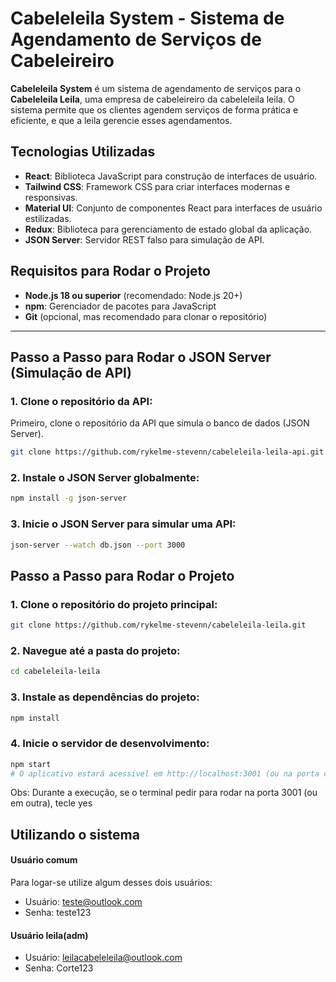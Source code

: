 # Cabeleleila System - Sistema de Agendamento de Serviços de Cabeleireiro

**Cabeleleila System** é um sistema de agendamento de serviços para o **Cabeleleila Leila**, uma empresa de cabeleireiro da cabeleleila leila. O sistema permite que os clientes agendem serviços de forma prática e eficiente, e que a leila gerencie esses agendamentos.

## Tecnologias Utilizadas

- **React**: Biblioteca JavaScript para construção de interfaces de usuário.
- **Tailwind CSS**: Framework CSS para criar interfaces modernas e responsivas.
- **Material UI**: Conjunto de componentes React para interfaces de usuário estilizadas.
- **Redux**: Biblioteca para gerenciamento de estado global da aplicação.
- **JSON Server**: Servidor REST falso para simulação de API.

## Requisitos para Rodar o Projeto

- **Node.js 18 ou superior** (recomendado: Node.js 20+)
- **npm**: Gerenciador de pacotes para JavaScript
- **Git** (opcional, mas recomendado para clonar o repositório)

---

## Passo a Passo para Rodar o JSON Server (Simulação de API)

### 1. Clone o repositório da API:

Primeiro, clone o repositório da API que simula o banco de dados (JSON Server).

```bash
git clone https://github.com/rykelme-stevenn/cabeleleila-leila-api.git
```
### 2. Instale o JSON Server globalmente:

```bash
npm install -g json-server
```

### 3. Inicie o JSON Server para simular uma API:

```bash
json-server --watch db.json --port 3000
```

## Passo a Passo para Rodar o Projeto

### 1. Clone o repositório do projeto principal:
```bash
git clone https://github.com/rykelme-stevenn/cabeleleila-leila.git
```

### 2. Navegue até a pasta do projeto:
```bash
cd cabeleleila-leila
```

### 3. Instale as dependências do projeto:
```bash
npm install
```

### 4. Inicie o servidor de desenvolvimento:
```bash
npm start
# O aplicativo estará acessível em http://localhost:3001 (ou na porta configurada).
```

Obs: Durante a execução, se o terminal pedir para rodar na porta 3001 (ou em outra), tecle yes

## Utilizando o sistema
#### Usuário comum
Para logar-se utilize algum desses dois usuários:

- Usuário: teste@outlook.com 
- Senha: teste123

#### Usuário leila(adm)
- Usuário: leilacabeleleila@outlook.com
- Senha: Corte123
